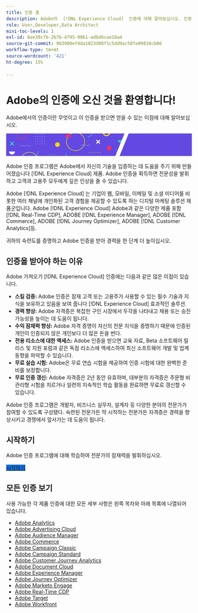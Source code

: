 ```yaml
---
title: 인증 홈
description: Adobe의  [!DNL Experience Cloud]  인증에 대해 알아보십시오. 인증을 받으면 무엇을 할 수 있는지 알아보십시오.
role: User,Developer,Data Architect
mini-toc-levels: 1
exl-id: 6ee30cfb-2b7b-4795-9061-adbd6cae18a4
source-git-commit: 903900ef4da1023d88f1c5dd9ac58fe09834cb06
workflow-type: tm+mt
source-wordcount: '421'
ht-degree: 15%

---
```


# Adobe의 인증에 오신 것을 환영합니다!

Adobe에서의 인증이란 무엇이고 이 인증을 받으면 얻을 수 있는 이점에 대해 알아보십시오.

![배너](/help/certifications/assets/home_banner_smallwide.png)

Adobe 인증 프로그램은 Adobe에서 자신의 기술을 입증하는 데 도움을 주기 위해 만들어졌습니다 [!DNL Experience Cloud] 제품. Adobe 인증을 획득하면 전문성을 발휘하고 고객과 고용주 모두에게 깊은 인상을 줄 수 있습니다.

Adobe [!DNL Experience Cloud] 는 기업이 웹, 모바일, 이메일 및 소셜 미디어를 비롯한 여러 채널에 개인화된 고객 경험을 제공할 수 있도록 하는 디지털 마케팅 솔루션 제품군입니다. Adobe [!DNL Experience Cloud] Adobe과 같은 다양한 제품 포함 [!DNL Real-Time CDP], ADOBE [!DNL Experience Manager], ADOBE [!DNL Commerce], ADOBE [!DNL Journey Optimizer], ADOBE [!DNL Customer Analytics]등.

귀하의 숙련도를 증명하고 Adobe 인증을 받아 경력을 한 단계 더 높이십시오.


## 인증을 받아야 하는 이유

Adobe 가져오기 [!DNL Experience Cloud] 인증에는 다음과 같은 많은 이점이 있습니다.

* **스킬 검증:** Adobe 인증은 잠재 고객 또는 고용주가 사용할 수 있는 필수 기술과 지식을 보유하고 있음을 보여 줍니다 [!DNL Experience Cloud] 효과적인 솔루션.
* **경력 향상:** Adobe 자격증은 복잡한 구인 시장에서 두각을 나타내고 채용 또는 승진 가능성을 높이는 데 도움이 됩니다.
* **수익 잠재력 향상:** Adobe 자격 증명이 자신의 전문 지식을 증명하기 때문에 인증된 개인이 인증되지 않은 개인보다 더 많은 돈을 번다.
* **전용 리소스에 대한 액세스:** Adobe 인증을 받으면 교육 자료, Beta 소프트웨어 릴리스 및 지원 포럼과 같은 독점 리소스에 액세스하여 최신 소프트웨어 개발 및 업계 동향을 파악할 수 있습니다.
* **무료 실습 시험:** Adobe은 무료 연습 시험을 제공하여 인증 시험에 대한 완벽한 준비를 보장합니다.
* **무료 인증 갱신:** Adobe 자격증은 2년 동안 유효하며, 대부분의 자격증은 주문형 비관리형 시험을 치르거나 일련의 지속적인 학습 활동을 완료하면 무료로 갱신할 수 있습니다.

Adobe 인증 프로그램은 개발자, 비즈니스 실무자, 설계자 등 다양한 분야의 전문가가 참여할 수 있도록 구성됐다. 숙련된 전문가든 막 시작하는 전문가든 자격증은 경력을 향상시키고 경쟁에서 앞서가는 데 도움이 됩니다.

## 시작하기

Adobe 인증 프로그램에 대해 학습하여 전문가의 잠재력을 발휘하십시오.

<a href="https://experienceleague.adobe.com/docs/certification/certification/getting-started.html" target="_blank" class="spectrum-Button spectrum-Button--fill spectrum-Button--accent spectrum-Button--sizeM is-margin-bottom-big-big at-element-click-tracking" style="background-color:#1473E6"><span class="spectrum-Button-label has-no-wrap">시작하기</span></a>


## 모든 인증 보기

사용 가능한 각 제품 인증에 대한 모든 세부 사항은 왼쪽 목차와 아래 목록에 나열되어 있습니다.

* [Adobe Analytics](/help/certifications/aa/aa-overview.md)
* [Adobe Advertising Cloud](/help/certifications/aac/aac-overview.md)
* [Adobe Audience Manager](/help/certifications/aam/aam-overview.md)
* [Adobe Commerce](/help/certifications/ac/ac-overview.md)
* [Adobe Campaign Classic](/help/certifications/acc/acc-overview.md)
* [Adobe Campaign Standard](/help/certifications/acs/acs-overview.md)
* [Adobe Customer Journey Analytics](/help/certifications/acja/acja-overview.md)
* [Adobe Document Cloud](/help/certifications/adc/adc-overview.md)
* [Adobe Experience Manager](/help/certifications/aem/aem-overview.md)
* [Adobe Journey Optimizer](/help/certifications/ajo/ajo-overview.md)
* [Adobe Marketo Engage](/help/certifications/ame/ame-overview.md)
* [Adobe Real-Time CDP](/help/certifications/rtcdp/rtcdp-overview.md)
* [Adobe Target](/help/certifications/at/at-overview.md)
* [Adobe Workfront](/help/certifications/aw/aw-overview.md)